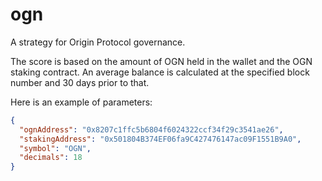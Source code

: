 # ogn

A strategy for Origin Protocol governance.

The score is based on the amount of OGN held in the wallet and the OGN staking contract.
An average balance is calculated at the specified block number and 30 days prior to that.

Here is an example of parameters:

```json
{
  "ognAddress": "0x8207c1ffc5b6804f6024322ccf34f29c3541ae26",
  "stakingAddress": "0x501804B374EF06fa9C427476147ac09F1551B9A0",
  "symbol": "OGN",
  "decimals": 18
}
```
